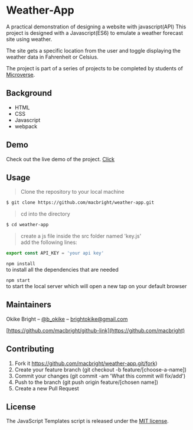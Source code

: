 # Weather-App

A practical demonstration of designing a website with javascript(API)
This project is designed with a Javascript(ES6) to emulate  a weather forecast site using weather. 

The site gets a specific location from the user and toggle displaying the weather data in Fahrenheit or Celsius.

The project is part of a series of projects to be completed by students of [Microverse](https://www.microverse.org/ "The Global School for Remote Software Developers!").

## Background

- HTML
- CSS
- Javascript
- webpack

## Demo
 Check out the live demo of the project. [Click](https://raw.githack.com/macbright/weather-app/weather/dist/index.html)

## Usage
> Clone the repository to your local machine

```sh
$ git clone https://github.com/macbright/weather-app.git
```

> cd into the directory

```sh
$ cd weather-app
```

> create a js file inside the src folder named 'key.js' 
<br /> add the following lines: 

```js
export const API_KEY = 'your api key'
```

`npm install` 
<br /> to install all the dependencies that are needed

`npm start` <br/> to start the local server which will open a new tap on your default browser 



## Maintainers 

Okike Bright – [@b_okike](https://twitter.com/b_okike) – brightokike@gmail.com

[https://github.com/macbright/github-link](https://github.com/macbright)


## Contributing

1. Fork it https://github.com/macbright/weather-app.git/fork)
2. Create your feature branch (git checkout -b feature/[choose-a-name])
3. Commit your changes (git commit -am 'What this commit will fix/add')
4. Push to the branch (git push origin feature/[chosen name])
5. Create a new Pull Request

## License

The JavaScript Templates script is released under the
[MIT license](https://opensource.org/licenses/MIT).